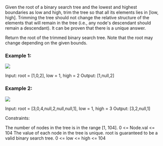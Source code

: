 Given the root of a binary search tree and the lowest and highest boundaries as low and high, trim the tree so that all its elements lies in [low, high]. Trimming the tree should not change the relative structure of the elements that will remain in the tree (i.e., any node's descendant should remain a descendant). It can be proven that there is a unique answer.

Return the root of the trimmed binary search tree. Note that the root may change depending on the given bounds.

 

### Example 1:
![](https://assets.leetcode.com/uploads/2020/09/09/trim1.jpg)

Input: root = [1,0,2], low = 1, high = 2
Output: [1,null,2]

### Example 2:
![](https://assets.leetcode.com/uploads/2020/09/09/trim2.jpg)

Input: root = [3,0,4,null,2,null,null,1], low = 1, high = 3
Output: [3,2,null,1]
 

Constraints:

The number of nodes in the tree is in the range [1, 104].
0 <= Node.val <= 104
The value of each node in the tree is unique.
root is guaranteed to be a valid binary search tree.
0 <= low <= high <= 104